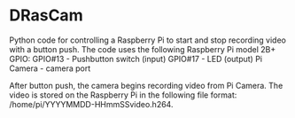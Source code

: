 # DRasCam
Python code for controlling a Raspberry Pi to start and stop recording video with a button push.
The code uses the following Raspberry Pi model 2B+ GPIO:
GPIO#13 - Pushbutton switch (input)
GPIO#17 - LED (output)
Pi Camera - camera port

After button push, the camera begins recording video from Pi Camera. The video is stored on the Raspberry Pi in the following file format: /home/pi/YYYYMMDD-HHmmSSvideo.h264.
